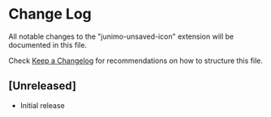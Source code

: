 # Change Log

All notable changes to the "junimo-unsaved-icon" extension will be documented in this file.

Check [Keep a Changelog](http://keepachangelog.com/) for recommendations on how to structure this file.

## [Unreleased]

- Initial release